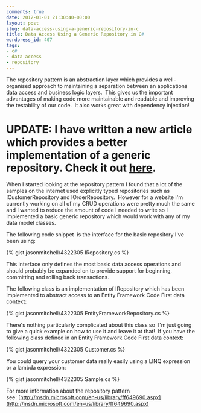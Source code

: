 ```yaml
---
comments: true
date: 2012-01-01 21:30:40+00:00
layout: post
slug: data-access-using-a-generic-repository-in-c
title: Data Access Using a Generic Repository in C#
wordpress_id: 407
tags:
- c#
- data access
- repository
---
```


The repository pattern is an abstraction layer which provides a well-organised approach to maintaining a separation between an applications data access and business logic layers.  This gives us the important advantages of making code more maintainable and readable and improving the testability of our code.  It also works great with dependency injection!


# UPDATE: I have written a new article which provides a better implementation of a generic repository.  Check it out [here](/blog/generic-repository-and-the-specification-pattern/).

When I started looking at the repository pattern I found that a lot of the samples on the internet used explicitly typed repositories such as ICustomerRepository and IOrderRepository.  However for a website I'm currently working on all of my CRUD operations were pretty much the same and I wanted to reduce the amount of code I needed to write so I implemented a basic generic repository which would work with any of my data model classes.




<!-- more -->The following code snippet  is the interface for the basic repository I've been using:



{% gist jasonmitchell/4322305 IRepository.cs %}




This interface only defines the most basic data access operations and should probably be expanded on to provide support for beginning, committing and rolling back transactions.




The following class is an implementation of IRepository which has been implemented to abstract access to an Entity Framework Code First data context:



{% gist jasonmitchell/4322305 EntityFrameworkRepository.cs %}




There's nothing particularly complicated about this class so  I'm just going to give a quick example on how to use it and leave it at that!  If you have the following class defined in an Entity Framework Code First data context:




{% gist jasonmitchell/4322305 Customer.cs %}




You could query your customer data really easily using a LINQ expression or a lambda expression:



{% gist jasonmitchell/4322305 Sample.cs %}




For more information about the repository pattern see: [http://msdn.microsoft.com/en-us/library/ff649690.aspx](http://msdn.microsoft.com/en-us/library/ff649690.aspx)
